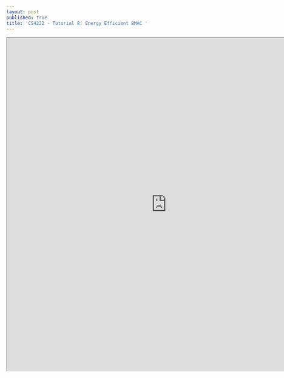 ```yaml
---
layout: post
published: true
title: 'CS4222 - Tutorial 8: Energy Efficient BMAC '
---
```

<iframe src="https://drive.google.com/file/d/1Y4Nhsiniud6tDJCuuRZTXDgd4rnPj85Q/preview" width="840" height="880"></iframe>
